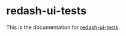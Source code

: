 # redash-ui-tests

This is the documentation for [redash-ui-tests][repo].

[repo]: https://github.com/mozilla/redash-ui-tests
